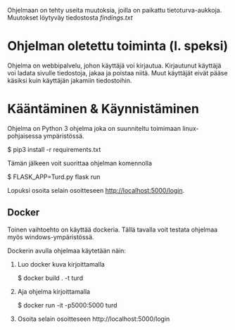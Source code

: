 Ohjelmaan on tehty useita muutoksia, joilla on paikattu tietoturva-aukkoja. Muutokset löytyväy tiedostosta *findings.txt*

# Ohjelman oletettu toiminta (l. speksi)

Ohjelma on webbipalvelu, johon käyttäjä voi kirjautua. Kirjautunut käyttäjä voi
ladata sivulle tiedostoja, jakaa ja poistaa niitä. Muut käyttäjät eivät pääse
käsiksi kuin käyttäjän jakamiin tiedostoihin.

# Kääntäminen & Käynnistäminen

Ohjelma on Python 3 ohjelma joka on suunniteltu toimimaan linux-pohjaisessa
ympäristössä.

   $ pip3 install -r requirements.txt

Tämän jälkeen voit suorittaa ohjelman komennolla 

   $ FLASK_APP=Turd.py flask run

Lopuksi osoita selain osoitteseen <http://localhost:5000/login>.

## Docker

Toinen vaihtoehto on käyttää dockeria. Tällä tavalla voit testata
ohjelmaa myös windows-ympäristössä.

Dockerin avulla ohjelmaa käytetään näin:

1) Luo docker kuva kirjoittamalla

   $ docker build . -t turd

2) Aja ohjelma kirjoittamalla

   $ docker run -it -p5000:5000 turd

3) Osoita selain osoitteseen http://localhost:5000/login


